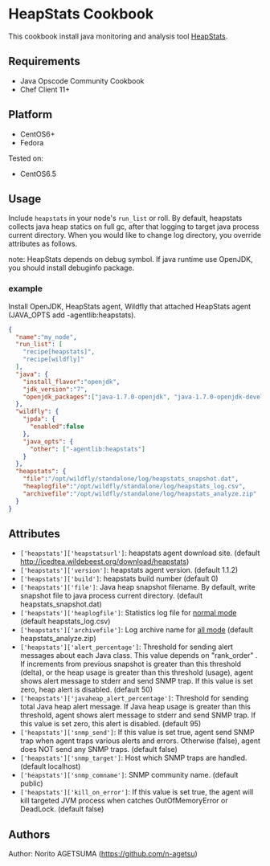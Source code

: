 HeapStats Cookbook
====================
This cookbook install java monitoring and analysis tool <a href="http://icedtea.classpath.org/wiki/HeapStats">HeapStats</a>.


Requirements
--------------

- Java Opscode Community Cookbook
- Chef Client 11+

Platform
----------

- CentOS6+ 
- Fedora

Tested on:
- CentOS6.5


Usage
-----

Include `heapstats` in your node's `run_list` or roll.
By default, heapstats collects java heap statics on full gc, after that logging to target java process current directory.
When you would like to change log directory, you override attributes as follows.

note:
HeapStats depends on debug symbol.
If java runtime use OpenJDK, you should install debuginfo package. 

### example
Install OpenJDK, HeapStats agent, Wildfly that attached HeapStats agent (JAVA_OPTS add -agentlib:heapstats).

```json
{
  "name":"my_node",
  "run_list": [
    "recipe[heapstats]",
    "recipe[wildfly]"
  ],
  "java": {
    "install_flavor":"openjdk",
    "jdk_version":"7",
    "openjdk_packages":["java-1.7.0-openjdk", "java-1.7.0-openjdk-devel", "java-1.7.0-openjdk-debuginfo"]
  },
  "wildfly": {
    "jpda": {
      "enabled":false
    },
    "java_opts": {
      "other": ["-agentlib:heapstats"]
    }
  },
  "heapstats": {
    "file":"/opt/wildfly/standalone/log/heapstats_snapshot.dat",
    "heaplogfile":"/opt/wildfly/standalone/log/heapstats_log.csv",
    "archivefile":"/opt/wildfly/standalone/log/heapstats_analyze.zip"
  }
}
```


Attributes
----------

- `['heapstats']['heapstatsurl']`: heapstats agent download site. (default http://icedtea.wildebeest.org/download/heapstats)
- `['heapstats']['version']`: heapstats agent version. (default 1.1.2)
- `['heapstats']['build']`: heapstats build number (default 0)
- `['heapstats']['file']`: Java heap snapshot filename. By default, write snapshot file to java process current directory.  (default heapstats_snapshot.dat)
- `['heapstats']['heaplogfile']`: Statistics log file for <a href="http://icedtea.classpath.org/wiki/HeapStats/Informations_to_collect#Normal_mode">normal mode</a>
  (default heapstats_log.csv)
- `['heapstats']['archivefile']`: Log archive name for <a href="http://icedtea.classpath.org/wiki/HeapStats/Informations_to_collect#All_mode">all mode</a>
  (default heapstats_analyze.zip)
- `['heapstats']['alert_percentage']`: Threshold for sending alert messages about each Java class. This value depends on "rank_order" . If increments from previous snapshot is greater than this threshold (delta), or the heap usage is greater than this threshold (usage), agent shows alert message to stderr and send SNMP trap. If this value is set zero, heap alert is disabled. (default 50)
- `['heapstats']['javaheap_alert_percentage']`: Threshold for sending total Java heap alert message. If Java heap usage is greater than this threshold, agent shows alert message to stderr and send SNMP trap. If this value is set zero, this alert is disabled. (default 95)
- `['heapstats']['snmp_send']`: If this value is set true, agent send SNMP trap when agent traps various alerts and errors. Otherwise (false), agent does NOT send any SNMP traps. (default false)
- `['heapstats']['snmp_target']`: Host which SNMP traps are handled. (default localhost)
- `['heapstats']['snmp_comname']`: SNMP community name. (default public)
- `['heapstats']['kill_on_error']`: If this value is set true, the agent will kill targeted JVM process when catches OutOfMemoryError or DeadLock. (default false)


Authors
--------
Author: Norito AGETSUMA (https://github.com/n-agetsu)
